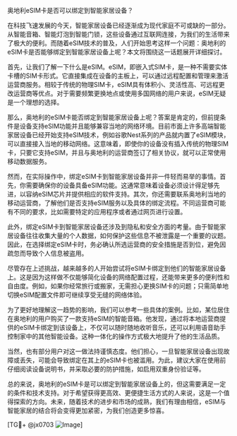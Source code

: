 奥地利eSIM卡是否可以绑定到智能家居设备？

在科技飞速发展的今天，智能家居设备已经逐渐成为现代家庭不可或缺的一部分。从智能音箱、智能灯泡到智能门锁，这些设备通过互联网连接，为我们的生活带来了极大的便利。而随着eSIM技术的普及，人们开始思考这样一个问题：奥地利的eSIM卡是否能够绑定到智能家居设备上呢？本文将围绕这一话题展开详细探讨。

首先，让我们了解一下什么是eSIM。eSIM，即嵌入式SIM卡，是一种不需要实体卡槽的SIM卡形式。它直接集成在设备的主板上，可以通过远程配置和管理来激活运营商服务。相较于传统的物理SIM卡，eSIM具有体积小、灵活性高、可远程更改运营商等优点。对于需要频繁更换地点或使用多国网络的用户来说，eSIM无疑是一个理想的选择。

那么，奥地利的eSIM卡能否绑定到智能家居设备上呢？答案是肯定的，但前提条件是设备支持eSIM功能并且能够兼容当地的网络环境。目前市面上许多高端智能家居设备已经开始支持eSIM技术，例如谷歌Nest系列的产品就内置了eSIM模块，可以直接接入当地的移动网络。这意味着，即使你的设备没有插入传统的物理SIM卡，只要它支持eSIM，并且与奥地利的运营商签订了相关协议，就可以正常使用移动数据服务。

然而，在实际操作中，绑定eSIM卡到智能家居设备并非一件轻而易举的事情。首先，你需要确保你的设备具备eSIM功能。这通常意味着设备必须设计得足够先进，以容纳eSIM芯片并提供相应的软件支持。其次，你还需要联系奥地利当地的移动运营商，了解他们是否支持eSIM服务以及具体的绑定流程。不同运营商可能有不同的要求，比如需要特定的应用程序或者通过网页进行设置。

此外，绑定eSIM卡到智能家居设备还涉及到隐私和安全方面的考量。由于智能家居设备往往收集大量的个人数据，如何保护这些信息不被泄露是一个重要的议题。因此，在选择绑定eSIM卡时，务必确认所选运营商的安全措施是否到位，避免因疏忽而导致个人信息被盗用。

尽管存在上述挑战，越来越多的人开始尝试将eSIM卡绑定到他们的智能家居设备上。这是因为这样做不仅能够简化设备的网络配置过程，还能带来更多的便利性和自由度。例如，如果你经常旅行或搬家，无需担心更换SIM卡的问题；只需简单地切换eSIM配置文件即可继续享受无缝的网络体验。

为了更好地理解这一趋势的影响，我们可以参考一些具体的案例。比如，某位居住在奥地利的用户购买了一款支持eSIM的智能音箱。他发现，通过将本地运营商提供的eSIM卡绑定到该设备上，不仅可以随时随地收听音乐，还可以利用语音助手控制家中的其他智能设备。这种一体化的操作方式极大地提升了他的生活品质。

当然，也有部分用户对这一做法持谨慎态度。他们担心，一旦智能家居设备出现故障或丢失，可能会导致绑定在其上的eSIM卡也被滥用。为此，建议大家在使用前仔细阅读设备说明书，并采取必要的防护措施，如启用双重身份验证等。

总的来说，奥地利的eSIM卡是可以绑定到智能家居设备上的，但这需要满足一定的条件和技术支持。对于希望获得更高效、更便捷生活方式的人来说，这是一个值得探索的方向。未来，随着技术的进步和市场的成熟，我们有理由相信，eSIM与智能家居的结合将会变得更加紧密，为我们创造更多惊喜。

[TG💪+ @jx0703 ![Image](https://github.com/user-attachments/assets/dbca1d08-cadb-493c-b0ec-ad6f7a83f270)]